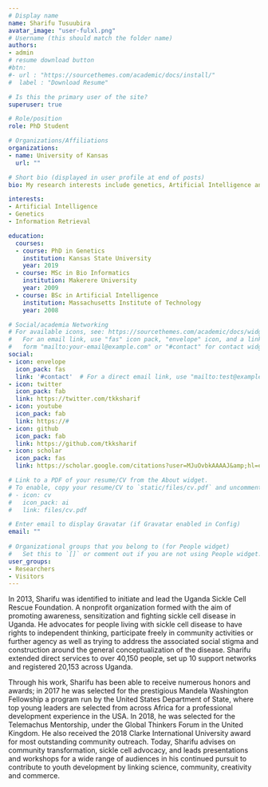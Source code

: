 ```yaml
---
# Display name
name: Sharifu Tusuubira
avatar_image: "user-fulxl.png"
# Username (this should match the folder name)
authors:
- admin
# resume download button 
#btn:
#- url : "https://sourcethemes.com/academic/docs/install/"
#  label : "Download Resume"

# Is this the primary user of the site?
superuser: true

# Role/position
role: PhD Student

# Organizations/Affiliations
organizations:
- name: University of Kansas
  url: ""

# Short bio (displayed in user profile at end of posts)
bio: My research interests include genetics, Artificial Intelligence and programmable matter.

interests:
- Artificial Intelligence
- Genetics
- Information Retrieval

education:
  courses:
  - course: PhD in Genetics
    institution: Kansas State University
    year: 2019
  - course: MSc in Bio Informatics
    institution: Makerere University
    year: 2009
  - course: BSc in Artificial Intelligence
    institution: Massachusetts Institute of Technology
    year: 2008

# Social/academia Networking
# For available icons, see: https://sourcethemes.com/academic/docs/widgets/#icons
#   For an email link, use "fas" icon pack, "envelope" icon, and a link in the
#   form "mailto:your-email@example.com" or "#contact" for contact widget.
social:
- icon: envelope
  icon_pack: fas
  link: '#contact'  # For a direct email link, use "mailto:test@example.org".
- icon: twitter
  icon_pack: fab
  link: https://twitter.com/tkksharif
- icon: youtube
  icon_pack: fab
  link: https://#
- icon: github
  icon_pack: fab
  link: https://github.com/tkksharif
- icon: scholar
  icon_pack: fas
  link: https://scholar.google.com/citations?user=MJuOvbkAAAAJ&amp;hl=en

# Link to a PDF of your resume/CV from the About widget.
# To enable, copy your resume/CV to `static/files/cv.pdf` and uncomment the lines below.  
# - icon: cv
#   icon_pack: ai
#   link: files/cv.pdf

# Enter email to display Gravatar (if Gravatar enabled in Config)
email: ""
  
# Organizational groups that you belong to (for People widget)
#   Set this to `[]` or comment out if you are not using People widget.  
user_groups:
- Researchers
- Visitors
---
```


In 2013, Sharifu was identified to initiate and lead the Uganda Sickle Cell Rescue Foundation. A nonprofit organization formed with the aim of promoting awareness, sensitization and fighting sickle cell disease in Uganda.  He advocates for people living with sickle cell disease to have rights to independent thinking, participate freely in community activities or further agency as well as trying to address the associated social stigma and construction around the general conceptualization of the disease. Sharifu extended direct services to over 40,150 people, set up 10 support networks and registered 20,153 across Uganda.


<!-- ![reviews](../../img/certifacates.jpg)
 -->
Through his work, Sharifu has been able to receive numerous honors and awards; in 2017 he was selected for the prestigious Mandela Washington Fellowship a program run by the United States Department of State, where top young leaders are selected from across Africa for a professional development experience in the USA. In 2018, he was selected for the Telemachus Mentorship, under the Global Thinkers Forum in the United Kingdom. He also received the 2018 Clarke International University award for most outstanding community outreach.
Today, Sharifu advises on community transformation, sickle cell advocacy, and leads presentations and workshops for a wide range of audiences in his continued pursuit to contribute to youth development by linking science, community, creativity and commerce. 